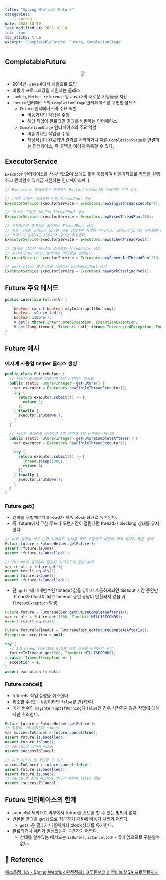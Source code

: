 ```yaml
---
title: "Spring Webflux) Future"
categories: 
    - spring
date: 2023-10-10
last_modified_at: 2023-10-10
toc: true
toc_sticky: true
excerpt: "CompletableFuture, Future, CompletionStage"
---
```


## CompletableFuture

<center><img src="https://github.com/ckr3453/ckr3453.github.io/assets/36228833/728e1555-2afb-4df5-890f-2ebe2b72ed21"></center>

- 2014년, Java 8에서 처음으로 도입
- 비동기 프로그래밍을 지원하는 클래스
- `Lambda`, `Method reference` 등 Java 8의 새로운 기능들을 지원
- `Future` 인터페이스와 `CompletionStage` 인터페이스를 구현한 클래스
  - `Future` 인터페이스의 주요 역할
    - 비동기적인 작업을 수행
    - 해당 작업이 완료되면 결과를 반환하는 인터페이스
  - `CompletionStage` 인터페이스의 주요 역할
    - 비동기적인 작업을 수행
    - 해당작업이 완료되면 결과를 처리하거나 다른 `CompletionStage`를 연결하는 인터페이스, 즉 콜백을 여러개 등록할 수 있다.

## ExecutorService

`Executor` 인터페이스를 상속받았으며 쓰레드 풀을 이용하여 비동기적으로 작업을 실행하고 관리할수 있게끔 지원하는 인터페이스이다.

```java
// Executors 클래스에서 제공하는 Factory method를 사용하여 구현 가능

// 1개로 고정된 사이즈의 단일 ThreadPool 생성
ExecutorService executorService = Executors.newSingleThreadExecutor();

// 10개로 고정된 사이즈의 ThreadPool 생성
ExecutorService executorService = Executors.newFixedThreadPool(10);

// 유동적으로 증가하고 줄어드는 ThreadPool 생성
// 사용 가능한 쓰레드가 없다면 새로 생성해서 작업을 처리하고, 쓰레드가 있다면 재사용한다.
// 쓰레드가 일정시간 사용되지 않으면 회수한다.
ExecutorService executorService = Executors.newCachedThreadPool();

// 10개로 고정된 사이즈의 스케줄링 ThreadPool 생성
// 주기적이거나 지연이 발생하는 작업들을 실행한다.
ExecutorService executorService = Executors.newScheduledThreadPool(10);

// work steal 알고리즘을 사용하는 ForkJoinPool 생성
ExecutorService executorService = Executors.newWorkStealingPool();

```

## Future 주요 메서드

```java
public interface Future<V> {

    boolean cancel(boolean mayInterruptIfRunning);
    boolean isCancelled();
    boolean isDone();
    V get() throws InterruptedException, ExecutionException;
    V get(long timeout, TimeUnit unit) throws InterruptedException, ExecutionException, TimeoutException;
}
```

## Future 예시

### 예시에 사용할 helper 클래스 생성

```java
public class FutureHelper {
  // 새로운 쓰레드를 생성하여 1을 반환하는 메서드
  public static Future<Integer> getFuture() {
    var executor = Executors.newSingleThreadExecutor();
    try {
      return executor.submit(() -> {
        return 1;
      })
    } finally {
      executor.shutdown();
    }
  }

  // 새로운 쓰레드를 생성하고 1초 대기후 1을 반환하는 메서드
  public static Future<Integer> getFutureCompleteAfter1s() {
    var executor = Executors.newSingleThreadExecutor();

    try {
      return executor.submit(() -> {
        Thread.sleep(1000);
        return 1;
      });
    } finally {
      executor.shutdown();
    }
  }
}
```

### Future.get()

- 결과를 구할때까지 thread가 계속 block 상태로 유지된다.
- 즉, future에서 무한 루프나 오랜시간이 걸린다면 thread가 blocking 상태를 유지한다.

```java
// 비록 결과를 바로 반환 하더라도 상태를 바로 호출했기 때문에 아직 끝나지 않은 상태
Future future = FutureHelper.getFuture();
assert !future.isDone();
assert !future.isCancelled();

// future에 결과값이 담길때 가져오므로 끝난 상태
var result = future.get();
assert result.equals(1);
assert future.isDone();
assert !future.isCancelled();
```

- 단, `get()`에 매개변수인 timeout 값을 넣어서 호출하게되면 timeout 시간 동안만 thread가 block이 되고 timeout 동안 응답이 반환되지 않을 시 `TimeoutException` 발생

```java 
Future future = FutureHelper.getFutureCompleteAfter1s();
var result = future.get(1500, TimeUnit.MILLISECONDS);
assert result.equals(1);

Future futureToTimeout = FutureHelper.getFutureCompleteAfter1s();
Exception exception = null;

try {
  // 1초 sleep 상태이므로 0.5초 내로 결과를 반환받지 못함
  futureToTimeout.get(500, TimeUnit.MILLISECONDS);
} catch (TimeoutException e) {
  exception = e;
}
assert exception != null;
```

### Future.cancel()

- future의 작업 실행을 취소한다
- 취소할 수 없는 상황이라면 `false`를 반환한다.
- 매개 변수인 `mayInterruptIfRunning`이 `false`인 경우 시작하지 않은 작업에 대해서만 취소한다.

```java
Future future = FutureHelper.getFuture();
// 작업이 시작하기전에 cancel
var successToCancel = future.cancel(true);
assert future.isCancelled();
assert future.isDone();
// cancel에 의해서 취소됨
assert successToCancel;

// 이미 취소가 된 작업을 또 취소
successToCancel = future.cancel(false);
assert future.isCancelled();
assert future.isDone();
// cancel를 통해 취소된게 아니기 때문에 false 반환
assert !successToCancel;
```

## Future 인터페이스의 한계

- cancel을 제외하고 외부에서 future를 컨트롤 할 수 있는 방법이 없다.
- 반환된 결과를 `get()`으로 접근하기 때문에 비동기 처리가 어렵다. 
  - `get()`은 결과가 나올때까지 block 상태를 유지한다.
- 완료되거나 에러가 발생했는지 구분하기 어렵다.
  - 상태를 알수있는 메서드는 `isDone()`, `isCancelled()` 밖에 없으므로 구분할수 없다.

## 📣 Reference
[패스트캠퍼스 - Spring Webflux 완전정복 : 코루틴부터 리액티브 MSA 프로젝트까지](https://fastcampus.co.kr/dev_online_webflux)<br/>


